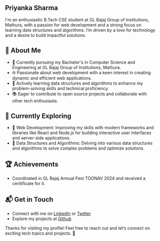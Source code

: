 ## Priyanka Sharma

I'm an enthusiastic B.Tech CSE student at GL Bajaj Group of Institutions, Mathura, with a passion for web development and a strong focus on learning data structures and algorithms. I’m driven by a love for technology and a desire to build impactful solutions.<br>

## 🚀 About Me
-   🔭 Currently pursuing my Bachelor's in Computer Science and Engineering at GL Bajaj Group of Institutions, Mathura.<br>
-   🌐 Passionate about web development with a keen interest in creating dynamic and efficient web applications.<br>
-   🧠 Actively learning data structures and algorithms to enhance my problem-solving skills and technical proficiency.<br>
-   📚 Eager to contribute to open source projects and collaborate with other tech enthusiasts.<br>

## 🌱 Currently Exploring
-   🚀 Web Development: Improving my skills with modern frameworks and libraries like React and Node.js for building interactive user interfaces and server-side applications.<br>
-   🧩 Data Structures and Algorithms: Delving into various data structures and algorithms to solve complex problems and optimize solutions.<br>

## 🏆 Achievements
-   Coordinated in GL Bajaj Annual Fest TOONAV 2024 and received a ceritificate for it.<br>

## 📬 Get in Touch 
-   Connect with me on [LinkedIn](https://www.linkedin.com/in/priyanka-sharma-670610250/) or [Twitter](https://x.com/PriyankaSh64193)<br>
-   Explore my projects at [Github](https://github.com/priyankash123)<br>

Thanks for visiting my profile! Feel free to reach out and let’s connect on exciting tech topics and projects. 🚀
